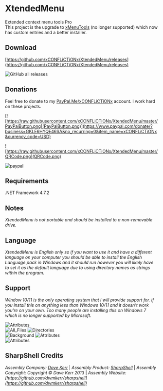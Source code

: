 # XtendedMenu

Extended context menu tools Pro  
This project is the upgrade to [xMenuTools](https://github.com/xCONFLiCTiONx/xMenuTools) (no longer supported) which now has custom entries and a better installer.

## Download

[https://github.com/xCONFLiCTiONx/XtendedMenu/releases](https://github.com/xCONFLiCTiONx/XtendedMenu/releases)  

![GitHub all releases](https://img.shields.io/github/downloads/xCONFLiCTiONx/XtendedMenu/total)  

## Donations

Feel free to donate to my [PayPal.Me/xCONFLiCTiONx](https://PayPal.Me/xCONFLiCTiONx) account. I work hard on these projects.

[![https://raw.githubusercontent.com/xCONFLiCTiONx/XtendedMenu/master/PayPalButton.png](PayPalButton.png)](https://www.paypal.com/donate/?business=GKLE6HYQE46SA&no_recurring=0&item_name=xCONFLiCTiONx&currency_code=USD)

![https://raw.githubusercontent.com/xCONFLiCTiONx/XtendedMenu/master/QRCode.png](QRCode.png)

[![paypal](https://www.paypalobjects.com/en_US/i/btn/btn_donateCC_LG.gif)](https://www.paypal.com/donate/?business=GKLE6HYQE46SA&no_recurring=0&item_name=xCONFLiCTiONx&currency_code=USD)

## Requirements

.NET Framework 4.7.2

## Notes

*XtendedMenu is not portable and should be installed to a non-removable drive.*

## Language

*XtendedMenu is English only so if you want to use it and have a different language on your computer you should be able to install the English Language pack in Windows and it should run however you will likely have to set it as the default language due to using directory names as strings within the program.*

## Support

*Window 10/11 is the only operating system that I will provide support for. If you install this on anything less than Windows 10/11 and it doesn't work you're on your own. Too many people are installing this on Windows 7 which is no longer supported by Microsoft.*

![Attributes](https://raw.githubusercontent.com/xCONFLiCTiONx/XtendedMenu/master/Screenshots/ContextMenu.png)  
![All_Files](https://raw.githubusercontent.com/xCONFLiCTiONx/XtendedMenu/master/Screenshots/AllFiles.png) ![Directories](https://raw.githubusercontent.com/xCONFLiCTiONx/XtendedMenu/master/Screenshots/Directories.png)  
![Background](https://raw.githubusercontent.com/xCONFLiCTiONx/XtendedMenu/master/Screenshots/Background.png) ![Attributes](https://raw.githubusercontent.com/xCONFLiCTiONx/XtendedMenu/master/Screenshots/Attributes.png)  
![Attributes](https://raw.githubusercontent.com/xCONFLiCTiONx/XtendedMenu/master/Screenshots/Custom.png)

## SharpShell Credits

*Assembly Company: [Dave Kerr](https://github.com/dwmkerr)* | *Assembly Product: [SharpShell](https://github.com/dwmkerr/sharpshell)* | *Assembly Copyright: Copyright © Dave Kerr 2013* | *Assembly Website: [https://github.com/dwmkerr/sharpshell](https://github.com/dwmkerr/sharpshell)*
